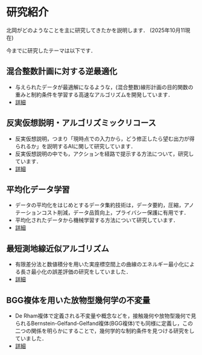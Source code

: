 # 研究紹介

北岡がどのようなことを主に研究してきたかを説明します．
(2025年10月11現在)

今までに研究したテーマは以下です．
## 混合整数計画に対する逆最適化
- 与えられたデータが最適解になるような，(混合整数)線形計画の目的関数の重みと制約条件を学習する高速なアルゴリズムを開発しています．
- <a href="{{ '/research_interest/inverse_optimization' | relative_url }}">詳細</a>

## 反実仮想説明・アルゴリズミックリコース
- 反実仮想説明，つまり「現時点での入力から，どう修正したら望む出力が得られるか」を説明するAIに関して研究しています．
- 反実仮想説明の中でも，アクションを経路で提示する方法について，研究しています．
- <a href="{{ '/research_interest/counterfactual_explanation' | relative_url }}">詳細</a>

## 平均化データ学習 
- データの平均化をはじめとするデータ集約技術は，データ要約，圧縮，アノテーションコスト削減，データ品質向上，プライバシー保護に有用です．
- 平均化されたデータから機械学習する方法について研究しています．
- <a href="{{ '/research_interest/averaged_data' | relative_url }}">詳細</a>

## 最短測地線近似アルゴリズム
- 有限差分法と数値積分を用いた実座標空間上の曲線のエネルギー最小化による長さ最小化の誤差評価の研究をしていました．
- <a href="{{ '/research_interest/geodesic' | relative_url }}">詳細</a>
    
## BGG複体を用いた放物型幾何学の不変量
- De Rham複体で定義される不変量や概念などを，接触幾何や放物型幾何で見られるBernstein-Gelfand-Gelfand複体(BGG複体)でも同様に定義し，この二つの関係を明らかにすることで，幾何学的な制約条件を見つける研究をしていました．
- <a href="{{ '/research_interest/bgg_complex' | relative_url }}">詳細</a>


